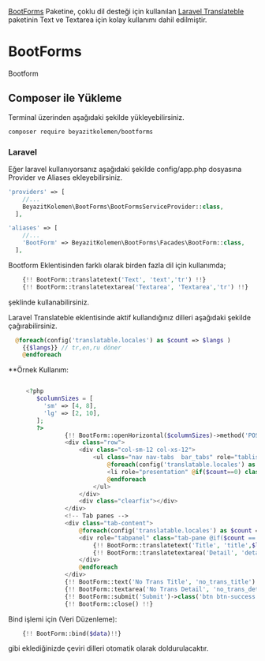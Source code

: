 [BootForms](https://github.com/adamwathan/bootforms "BootForms") Paketine, çoklu dil desteği için kullanılan [Laravel Translateble](https://github.com/Astrotomic/laravel-translatable "Laravel Translateble") paketinin Text ve Textarea için kolay kullanımı dahil edilmiştir.

BootForms
===============

Bootform

## Composer ile Yükleme

Terminal üzerinden aşağıdaki şekilde yükleyebilirsiniz.

```bash
composer require beyazitkolemen/bootforms

```

### Laravel

Eğer laravel kullanıyorsanız aşağıdaki şekilde config/app.php dosyasına Provider ve Aliases ekleyebilirsiniz.


```php
'providers' => [
    //...
    BeyazitKolemen\BootForms\BootFormsServiceProvider::class,
  ],
```


```php
'aliases' => [
    //...
    'BootForm' => BeyazitKolemen\BootForms\Facades\BootForm::class,
  ],
```
Bootform Eklentisinden farklı olarak birden fazla dil için kullanımda;
```php
    {!! BootForm::translatetext('Text', 'text','tr') !!}
    {!! BootForm::translatetextarea('Textarea', 'Textarea','tr') !!}
  ```
şeklinde kullanabilirsiniz.

Laravel Translateble eklentisinde aktif kullandığınız dilleri aşağıdaki şekilde çağırabilirsiniz.
```php
  @foreach(config('translatable.locales') as $count => $langs )
    {{$langs}} // tr,en,ru döner
    @endforeach
```

**Örnek Kullanım:
```php

     <?php
        $columnSizes = [
          'sm' => [4, 8],
          'lg' => [2, 10],
        ];
        ?>
                {!! BootForm::openHorizontal($columnSizes)->method('POST')->action(route('post')) !!}
                <div class="row">
                    <div class="col-sm-12 col-xs-12">
                        <ul class="nav nav-tabs  bar_tabs" role="tablist">
                            @foreach(config('translatable.locales') as $count => $langs )
                            <li role="presentation" @if($count==0) class="active" @endif style="text-transform: uppercase;"><a href="#{{$langs}}" aria-controls="{{$langs}}" role="tab" data-toggle="tab">{{$langs}}</a></li>
                            @endforeach
                        </ul>
                    </div>
                    <div class="clearfix"></div>
                </div>
                <!-- Tab panes -->
                <div class="tab-content">
                    @foreach(config('translatable.locales') as $count => $langs )
                    <div role="tabpanel" class="tab-pane @if($count == 0) active @endif" id="{{$langs}}">
                        {!! BootForm::translatetext('Title', 'title',$langs) !!}
                        {!! BootForm::translatetextarea('Detail', 'detail',$langs) !!}
                    </div>
                    @endforeach
                </div>
                {!! BootForm::text('No Trans Title', 'no_trans_title') !!}
                {!! BootForm::textarea('No Trans Detail', 'no_trans_detail') !!}
                {!! BootForm::submit('Submit')->class('btn btn-success') !!}
                {!! BootForm::close() !!}
```
Bind işlemi için (Veri Düzenleme):

```php
    {!! BootForm::bind($data)!!}
```
gibi eklediğinizde çeviri dilleri otomatik olarak doldurulacaktır.
